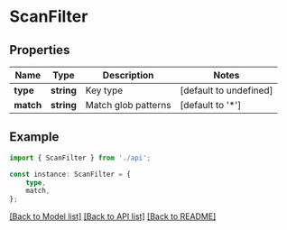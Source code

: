 # ScanFilter


## Properties

Name | Type | Description | Notes
------------ | ------------- | ------------- | -------------
**type** | **string** | Key type | [default to undefined]
**match** | **string** | Match glob patterns | [default to '*']

## Example

```typescript
import { ScanFilter } from './api';

const instance: ScanFilter = {
    type,
    match,
};
```

[[Back to Model list]](../README.md#documentation-for-models) [[Back to API list]](../README.md#documentation-for-api-endpoints) [[Back to README]](../README.md)
